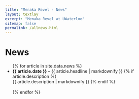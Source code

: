 ```yaml
---
title: "Menaka Revel - News"
layout: textlay
excerpt: "Menaka Revel at UWaterloo"
sitemap: false
permalink: /allnews.html
---
```


# News
<!-- {% for article in site.data.news %}
<div>
  <strong>{{ article.date }}</strong><br>
  {{ article.headline | markdownify }}
  {% if article.description %}
    {{ article.description | markdownify }}
  {% endif %}
  <br>
</div>
{% endfor %} -->

<ul>
  {% for article in site.data.news %}
    <li>
      <strong>{{ article.date }}</strong> – {{ article.headline | markdownify }}
      {% if article.description %}
        <br>{{ article.description | markdownify }}
      {% endif %}
    </li>
    <br>
  {% endfor %}
</ul>
